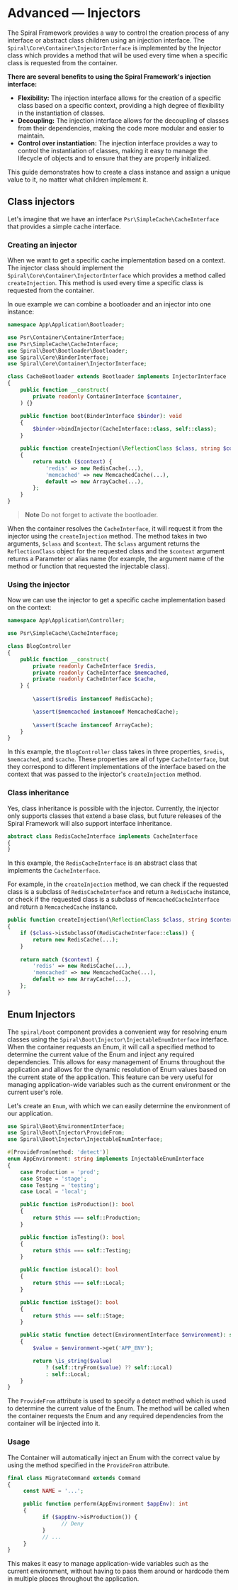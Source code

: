 # Advanced — Injectors

The Spiral Framework provides a way to control the creation process of any interface or abstract class children using an
injection interface. The `Spiral\Core\Container\InjectorInterface` is implemented by the Injector class which provides
a method that will be used every time when a specific class is requested from the container.

**There are several benefits to using the Spiral Framework's injection interface:**

- **Flexibility:** The injection interface allows for the creation of a specific class based on a specific context,
  providing a high degree of flexibility in the instantiation of classes.
- **Decoupling:** The injection interface allows for the decoupling of classes from their dependencies, making the code
  more modular and easier to maintain.
- **Control over instantiation:** The injection interface provides a way to control the instantiation of classes, making
  it easy to manage the lifecycle of objects and to ensure that they are properly initialized.

This guide demonstrates how to create a class instance and assign a unique value to it, no matter what children
implement it.

## Class injectors

Let's imagine that we have an interface `Psr\SimpleCache\CacheInterface` that provides a simple cache interface.

### Creating an injector

When we want to get a specific cache implementation based on a context. The injector class should implement the
`Spiral\Core\Container\InjectorInterface` which provides a method called `createInjection`. This method is used every
time a specific class is requested from the container.

In oue example we can combine a bootloader and an injector into one instance:

```php
namespace App\Application\Bootloader;

use Psr\Container\ContainerInterface;
use Psr\SimpleCache\CacheInterface;
use Spiral\Boot\Bootloader\Bootloader;
use Spiral\Core\BinderInterface;
use Spiral\Core\Container\InjectorInterface;

class CacheBootloader extends Bootloader implements InjectorInterface
{
    public function __construct(
        private readonly ContainerInterface $container,
    ) {}

    public function boot(BinderInterface $binder): void
    {
        $binder->bindInjector(CacheInterface::class, self::class);
    }

    public function createInjection(\ReflectionClass $class, string $context = null): CacheInterface
    {
        return match ($context) {
            'redis' => new RedisCache(...),
            'memcached' => new MemcachedCache(...),
            default => new ArrayCache(...),
        };
    }
}
```

> **Note**
> Do not forget to activate the bootloader.

When the container resolves the `CacheInterface`, it will request it from the injector using the `createInjection`
method. The method takes in two arguments, `$class` and `$context`. The `$class` argument returns the `ReflectionClass`
object for the requested class and the `$context` argument returns a Parameter or alias name (for example, the argument
name of the method or function that requested the injectable class).

### Using the injector

Now we can use the injector to get a specific cache implementation based on the context:

```php
namespace App\Application\Controller;

use Psr\SimpleCache\CacheInterface;

class BlogController
{
    public function __construct(
        private readonly CacheInterface $redis,
        private readonly CacheInterface $memcached,
        private readonly CacheInterface $cache,
    } {
        
        \assert($redis instanceof RedisCache);

        \assert($memcached instanceof MemcachedCache);
        
        \assert($cache instanceof ArrayCache);
    }
}
```

In this example, the `BlogController` class takes in three properties, `$redis`, `$memcached`,
and `$cache`. These properties are all of type `CacheInterface`, but they correspond to different implementations of the
interface based on the context that was passed to the injector's `createInjection` method.

### Class inheritance

Yes, class inheritance is possible with the injector. Currently, the injector only supports classes that extend a base
class, but future releases of the Spiral Framework will also support interface inheritance.

```php
abstract class RedisCacheInterface implements CacheInterface
{
}
```

In this example, the `RedisCacheInterface` is an abstract class that implements the `CacheInterface`.

For example, in the `createInjection` method, we can check if the requested class is a subclass of `RedisCacheInterface`
and return a `RedisCache` instance, or check if the requested class is a subclass of `MemcachedCacheInterface` and
return a `MemcachedCache` instance.

```php
public function createInjection(\ReflectionClass $class, string $context = null): CacheInterface
{
    if ($class->isSubclassOf(RedisCacheInterface::class)) {
        return new RedisCache(...);
    }
    
    return match ($context) {
        'redis' => new RedisCache(...),
        'memcached' => new MemcachedCache(...),
        default => new ArrayCache(...),
    };
}
```

## Enum Injectors

The `spiral/boot` component provides a convenient way for resolving enum classes using the
`Spiral\Boot\Injector\InjectableEnumInterface` interface. When the container requests an Enum, it will call a specified
method to determine the current value of the Enum and inject any required dependencies. This allows for easy management
of Enums throughout the application and allows for the dynamic resolution of Enum values based on the current state of
the application. This feature can be very useful for managing application-wide variables such as the current environment
or the current user's role.

Let's create an `Enum`, with which we can easily determine the environment of our application.

```php
use Spiral\Boot\EnvironmentInterface;
use Spiral\Boot\Injector\ProvideFrom;
use Spiral\Boot\Injector\InjectableEnumInterface;

#[ProvideFrom(method: 'detect')]
enum AppEnvironment: string implements InjectableEnumInterface
{
    case Production = 'prod';
    case Stage = 'stage';
    case Testing = 'testing';
    case Local = 'local';

    public function isProduction(): bool
    {
        return $this === self::Production;
    }

    public function isTesting(): bool
    {
        return $this === self::Testing;
    }

    public function isLocal(): bool
    {
        return $this === self::Local;
    }

    public function isStage(): bool
    {
        return $this === self::Stage;
    }

    public static function detect(EnvironmentInterface $environment): self
    {
        $value = $environment->get('APP_ENV');

        return \is_string($value)
            ? (self::tryFrom($value) ?? self::Local)
            : self::Local;
    }
}
```

The `ProvideFrom` attribute is used to specify a detect method which is used to determine the current value
of the Enum. The method will be called when the container requests the Enum and any required dependencies from the
container will be injected into it.

### Usage

The Container will automatically inject an Enum with the correct value by using the method specified in
the `ProvideFrom`
attribute.

```php
final class MigrateCommand extends Command 
{
     const NAME = '...';

     public function perform(AppEnvironment $appEnv): int
     {
           if ($appEnv->isProduction()) {
                 // Deny
           }
           // ...
     }
}
```

This makes it easy to manage application-wide variables such as the current environment, without having to pass them
around or hardcode them in multiple places throughout the application.
